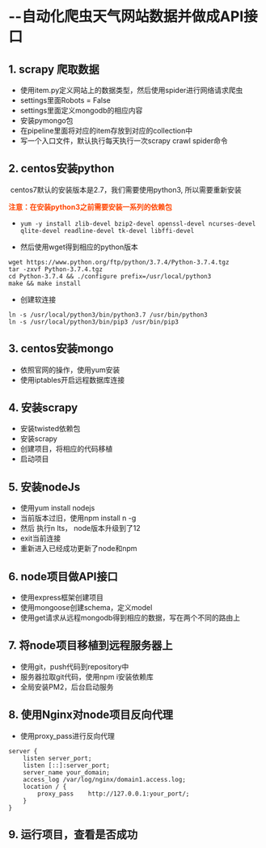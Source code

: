 # --自动化爬虫天气网站数据并做成API接口

## 1. scrapy 爬取数据

- 使用item.py定义网站上的数据类型，然后使用spider进行网络请求爬虫
- settings里面Robots = False
- settings里面定义mongodb的相应内容
- 安装pymongo包
- 在pipeline里面将对应的item存放到对应的collection中
- 写一个入口文件，默认执行每天执行一次scrapy crawl spider命令

## 2. centos安装python

​	centos7默认的安装版本是2.7，我们需要使用python3, 所以需要重新安装

<p style="color: #f40"><b>注意：在安装python3之前需要安装一系列的依赖包</b></p>

- ```shell
  yum -y install zlib-devel bzip2-devel openssl-devel ncurses-devel qlite-devel readline-devel tk-devel libffi-devel
  ```

- 然后使用wget得到相应的python版本

  

```shell
wget https://www.python.org/ftp/python/3.7.4/Python-3.7.4.tgz
tar -zxvf Python-3.7.4.tgz
cd Python-3.7.4 && ./configure prefix=/usr/local/python3
make && make install
```

- 创建软连接

```shell
ln -s /usr/local/python3/bin/python3.7 /usr/bin/python3
ln -s /usr/local/python3/bin/pip3 /usr/bin/pip3
```

## 3. centos安装mongo

- 依照官网的操作，使用yum安装
- 使用iptables开启远程数据库连接

## 4.  安装scrapy

- 安装twisted依赖包
- 安装scrapy
- 创建项目，将相应的代码移植
- 启动项目

## 5. 安装nodeJs

- 使用yum install nodejs
- 当前版本过旧，使用npm install n -g
- 然后 执行n lts， node版本升级到了12
- exit当前连接
- 重新进入已经成功更新了node和npm

## 6. node项目做API接口

- 使用express框架创建项目
- 使用mongoose创建schema，定义model
- 使用get请求从远程mongodb得到相应的数据，写在两个不同的路由上

## 7. 将node项目移植到远程服务器上

- 使用git，push代码到repository中
- 服务器拉取git代码，使用npm i安装依赖库
- 全局安装PM2，后台启动服务

## 8. 使用Nginx对node项目反向代理

- 使用proxy_pass进行反向代理

```nginx
server {
    listen server_port;
    listen [::]:server_port;
    server_name your_domain;
    access_log /var/log/nginx/domain1.access.log;
    location / {
        proxy_pass    http://127.0.0.1:your_port/;
    }
}
```

## 9. 运行项目，查看是否成功